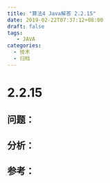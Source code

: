 ```yaml
---
title: "算法4 Java解答 2.2.15"
date: 2019-02-22T07:37:12+08:00
draft: false
tags:
   - JAVA
categories:
  - 技术
  - 归档
---
```



# 2.2.15

## 问题：


## 分析：


## 参考：


